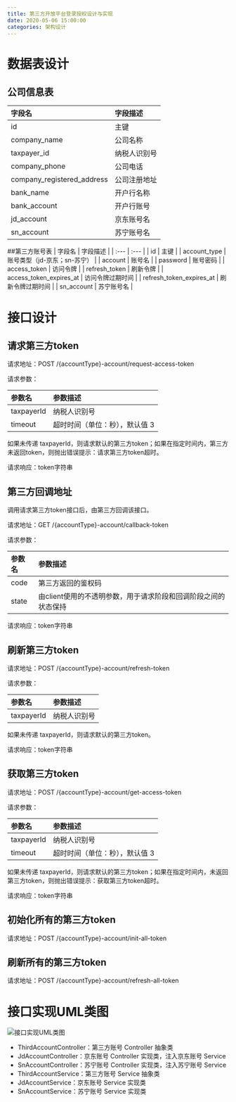 ```yaml
---
title: 第三方开放平台登录授权设计与实现
date: 2020-05-06 15:00:00
categories: 架构设计
---
```

# 数据表设计
## 公司信息表
| 字段名 | 字段描述 |
| :--- | :--- |
| id | 主键 |
| company_name | 公司名称 |
| taxpayer_id | 纳税人识别号 |
| company_phone | 公司电话 |
| company_registered_address | 公司注册地址 |
| bank_name | 开户行名称 |
| bank_account | 开户行账号 |
| jd_account | 京东账号名 |
| sn_account | 苏宁账号名 |

##第三方账号表
| 字段名 | 字段描述 |
| :--- | :--- |
| id | 主键 |
| account_type | 账号类型（jd-京东；sn-苏宁） |
| account | 账号名 |
| password | 账号密码 |
| access_token | 访问令牌 |
| refresh_token | 刷新令牌 |
| access_token_expires_at | 访问令牌过期时间 |
| refresh_token_expires_at | 刷新令牌过期时间 |
| sn_account | 苏宁账号名 |

# 接口设计
## 请求第三方token
请求地址：POST /{accountType}-account/request-access-token

请求参数：

| 参数名 | 参数描述 |
| :--- | :--- |
| taxpayerId | 纳税人识别号 |
| timeout | 超时时间（单位：秒），默认值 3 |

如果未传递 taxpayerId，则请求默认的第三方token；如果在指定时间内，第三方未返回token，则抛出错误提示：请求第三方token超时。

请求响应：token字符串

## 第三方回调地址
调用请求第三方token接口后，由第三方回调该接口。

请求地址：GET /{accountType}-account/callback-token

请求参数：

| 参数名 | 参数描述 |
| :--- | :--- |
| code | 第三方返回的鉴权码 |
| state | 由client使用的不透明参数，用于请求阶段和回调阶段之间的状态保持 |

请求响应：token字符串

## 刷新第三方token
请求地址：POST /{accountType}-account/refresh-token

请求参数：

| 参数名 | 参数描述 |
| :--- | :--- |
| taxpayerId | 纳税人识别号 |

如果未传递 taxpayerId，则请求默认的第三方token。

请求响应：token字符串

## 获取第三方token
请求地址：POST /{accountType}-account/get-access-token

请求参数：

| 参数名 | 参数描述 |
| :--- | :--- |
| taxpayerId | 纳税人识别号 |
| timeout | 超时时间（单位：秒），默认值 3 |

如果未传递 taxpayerId，则请求默认的第三方token；如果在指定时间内，未返回第三方token，则抛出错误提示：获取第三方token超时。

请求响应：token字符串

## 初始化所有的第三方token
请求地址：POST /{accountType}-account/init-all-token

## 刷新所有的第三方token
请求地址：POST /{accountType}-account/refresh-all-token

# 接口实现UML类图
![接口实现UML类图](/images/第三方登录授权接口实现UML类图.png)

* ThirdAccountController：第三方账号 Controller 抽象类
* JdAccountController：京东账号 Controller 实现类，注入京东账号 Service
* SnAccountController：苏宁账号 Controller 实现类，注入苏宁账号 Service
* ThirdAccountService：第三方账号 Service 抽象类
* JdAccountService：京东账号 Service 实现类
* SnAccountService：苏宁账号 Service 实现类




